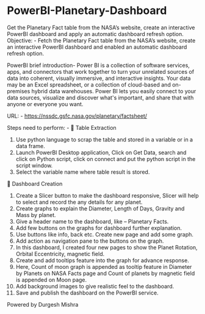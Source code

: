 # PowerBI-Planetary-Dashboard
Get the Planetary Fact table from the NASA’s website, create an interactive PowerBI dashboard and apply an automatic dashboard refresh option.
Objective: - Fetch the Planetary Fact table from the NASA’s website, create an interactive PowerBI dashboard and enabled an automatic dashboard refresh option.

PowerBI brief introduction-
Power BI is a collection of software services, apps, and connectors that work together to turn your unrelated sources of data into coherent, visually immersive, and interactive insights. Your data may be an Excel spreadsheet, or a collection of cloud-based and on-premises hybrid data warehouses. Power BI lets you easily connect to your data sources, visualize and discover what's important, and share that with anyone or everyone you want.

URL: -  https://nssdc.gsfc.nasa.gov/planetary/factsheet/

Steps need to perform: -
	Table Extraction
1.	Use python language to scrap the table and stored in a variable or in a data frame.
2.	Launch PowerBI Desktop application, Click on Get Data, search and click on Python script, click on connect and put the python script in the script window.
3.	Select the variable name where table result is stored.

	Dashboard Creation
1.	Create a Slicer button to make the dashboard responsive, Slicer will help to select and record the any details for any planet.
2.	Create graphs to explain the Diameter, Length of Days, Gravity and Mass by planet.
3.	Give a header name to the dashboard, like – Planetary Facts.
4.	Add few buttons on the graphs for dashboard further explanation.
5.	Use buttons like info, back etc. Create new page and add some graph.
6.	Add action as navigation pane to the buttons on the graph.
7.	In this dashboard, I created four new pages to show the Planet Rotation, Orbital Eccentricity, magnetic field.
8.	Create and add tooltips feature into the graph for advance response.
9.	Here, Count of moon graph is appended as tooltip feature in Diameter by Planets on NASA Facts page and Count of planets by magnetic field is appended on Moon page.
10.	Add background images to give realistic feel to the dashboard.
11.	Save and publish the dashboard on the PowerBI service.

Powered by Durgesh Mishra
